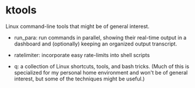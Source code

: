 # ktools
Linux command-line tools that might be of general interest.

- run_para: run commands in parallel, showing their real-time output
  in a dashboard and (optionally) keeping an organized output transcript.

- ratelimiter: incorporate easy rate-limits into shell scripts

- q: a collection of Linux shortcuts, tools, and bash tricks.
  (Much of this is specialized for my personal home environment and
   won't be of general interest, but some of the techniques might
   be useful.)
